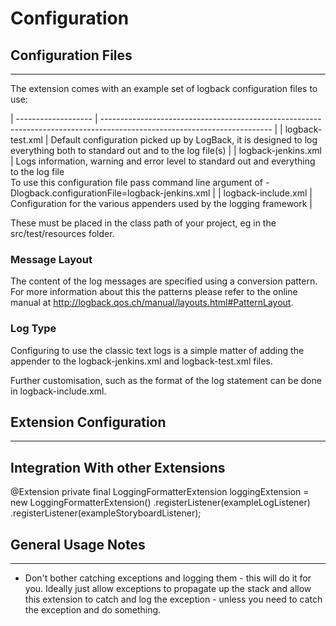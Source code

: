 # Configuration

## Configuration Files
---

The extension comes with an example set of logback configuration files to use:

| ------------------- | ------------------------------------------------------------------------------------------------------------------------ |
| logback-test.xml    | Default configuration picked up by LogBack, it is designed to log everything both to standard out and to the log file(s) |
| logback-jenkins.xml | Logs information, warning and error level to standard out and everything to the log file <br/> To use this configuration file pass command line argument of -Dlogback.configurationFile=logback-jenkins.xml |
| logback-include.xml | Configuration for the various appenders used by the logging framework |    


These must be placed in the class path of your project, eg in the src/test/resources folder. 

### Message Layout

The content of the log messages are specified using a conversion pattern. For more information about this the patterns please refer to the online manual at <http://logback.qos.ch/manual/layouts.html#PatternLayout>.


### Log Type

Configuring to use the classic text logs is a simple matter of adding the appender <appender-ref ref="FILE-PER-TEST" /> to the logback-jenkins.xml and logback-test.xml files.

Further customisation, such as the format of the log statement can be done in logback-include.xml.


## Extension Configuration
---

### 


## Integration With other Extensions
@Extension private final LoggingFormatterExtension loggingExtension = new LoggingFormatterExtension()
			.registerListener(exampleLogListener)
			.registerListener(exampleStoryboardListener);
			
			
			
			
			

## General Usage Notes
---

* Don't bother catching exceptions and logging them - this will do it for you.  Ideally just allow exceptions to propagate up the stack and allow this extension to catch and log the exception - unless you need to catch the exception and do something.
